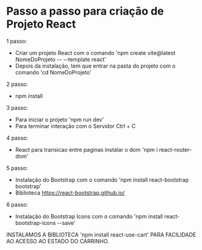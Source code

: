 # Passo a passo para criação de Projeto React

1 passo:
- Criar um projeto React com o comando 'npm create vite@latest NomeDoProjeto -- --template react'
- Depois da instalação, tem que entrar na pasta do projeto com o comando 'cd NomeDoProjeto'

2 passo:
- npm install

3 passo:
- Para iniciar o projeto 'npm run dev'
- Para terminar interação com o Servidor Ctrl + C

4 passo: 
- React para transicao entre paginas instalar o dom 'npm i react-router-dom'

5 passo: 
- Instalação do Bootstrap com o comando 'npm install react-bootstrap bootstrap'
- Biblioteca https://react-bootstrap.github.io/

6 passo:
- Instalação do Bootstrap Icons com o comando 'npm install react-bootstrap-icons --save'


INSTALAMOS A BIBLIOTECA 'npm install react-use-cart' PARA FACILIDADE AO ACESSO AO ESTADO DO CARRINHO.
